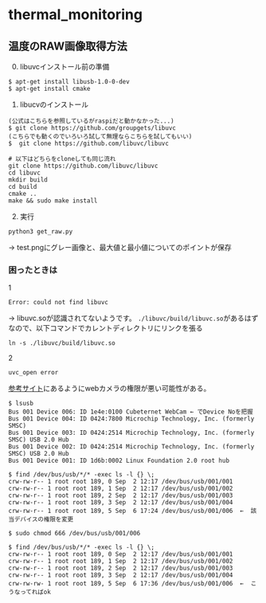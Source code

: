 # thermal_monitoring

## 温度のRAW画像取得方法

0. libuvcインストール前の準備
```
$ apt-get install libusb-1.0-0-dev
$ apt-get install cmake
```

1. libucvのインストール
```
(公式はこちらを参照しているがraspiだと動かなかった...)
$ git clone https://github.com/groupgets/libuvc
(こちらでも動くのでいろいろ試して無理ならこちらを試してもいい)
$  git clone https://github.com/libuvc/libuvc

# 以下はどちらをcloneしても同じ流れ
git clone https://github.com/libuvc/libuvc
cd libuvc
mkdir build
cd build
cmake ..
make && sudo make install
```

2. 実行
```
python3 get_raw.py 
```
→ test.pngにグレー画像と、最大値と最小値についてのポイントが保存

### 困ったときは
1
```
Error: could not find libuvc
```
→ libuvc.soが認識されてないようです。
`./libuvc/build/libuvc.so`があるはずなので、以下コマンドでカレントディレクトリにリンクを張る
```
ln -s ./libuvc/build/libuvc.so
```

2
```
uvc_open error
```
[参考サイト](https://github.com/groupgets/purethermal1-uvc-capture/issues/7)にあるようにwebカメラの権限が悪い可能性がある。
```
$ lsusb
Bus 001 Device 006: ID 1e4e:0100 Cubeternet WebCam ← でDevice Noを把握
Bus 001 Device 004: ID 0424:7800 Microchip Technology, Inc. (formerly SMSC) 
Bus 001 Device 003: ID 0424:2514 Microchip Technology, Inc. (formerly SMSC) USB 2.0 Hub
Bus 001 Device 002: ID 0424:2514 Microchip Technology, Inc. (formerly SMSC) USB 2.0 Hub
Bus 001 Device 001: ID 1d6b:0002 Linux Foundation 2.0 root hub

$ find /dev/bus/usb/*/* -exec ls -l {} \;
crw-rw-r-- 1 root root 189, 0 Sep  2 12:17 /dev/bus/usb/001/001
crw-rw-r-- 1 root root 189, 1 Sep  2 12:17 /dev/bus/usb/001/002
crw-rw-r-- 1 root root 189, 2 Sep  2 12:17 /dev/bus/usb/001/003
crw-rw-r-- 1 root root 189, 3 Sep  2 12:17 /dev/bus/usb/001/004
crw-rw-r-- 1 root root 189, 5 Sep  6 17:24 /dev/bus/usb/001/006  ←  該当デバイスの権限を変更

$ sudo chmod 666 /dev/bus/usb/001/006

$ find /dev/bus/usb/*/* -exec ls -l {} \;
crw-rw-r-- 1 root root 189, 0 Sep  2 12:17 /dev/bus/usb/001/001
crw-rw-r-- 1 root root 189, 1 Sep  2 12:17 /dev/bus/usb/001/002
crw-rw-r-- 1 root root 189, 2 Sep  2 12:17 /dev/bus/usb/001/003
crw-rw-r-- 1 root root 189, 3 Sep  2 12:17 /dev/bus/usb/001/004
crw-rw-rw- 1 root root 189, 5 Sep  6 17:36 /dev/bus/usb/001/006  ←  こうなってればok
```